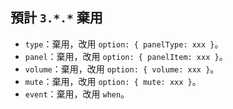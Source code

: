 ## 預計 `3.*.*` 棄用

- `type`：棄用，改用 `option: { panelType: xxx }`。
- `panel`：棄用，改用 `option: { panelItem: xxx }`。
- `volume`：棄用，改用 `option: { volume: xxx }`。
- `mute`：棄用，改用 `option: { mute: xxx }`。
- `event`：棄用，改用 `when`。
